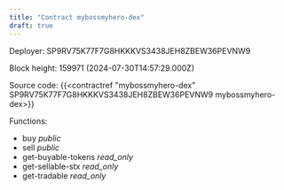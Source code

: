```yaml
---
title: "Contract mybossmyhero-dex"
draft: true
---
```

Deployer: SP9RV75K77F7G8HKKKVS3438JEH8ZBEW36PEVNW9


 



Block height: 159971 (2024-07-30T14:57:29.000Z)

Source code: {{<contractref "mybossmyhero-dex" SP9RV75K77F7G8HKKKVS3438JEH8ZBEW36PEVNW9 mybossmyhero-dex>}}

Functions:

* buy _public_
* sell _public_
* get-buyable-tokens _read_only_
* get-sellable-stx _read_only_
* get-tradable _read_only_
